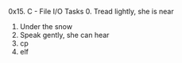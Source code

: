 0x15. C - File I/O
Tasks
0. Tread lightly, she is near
1. Under the snow
2. Speak gently, she can hear
3. cp
4. elf
